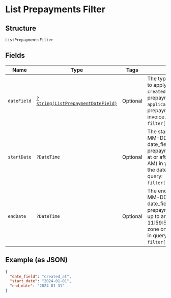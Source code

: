 
# List Prepayments Filter

## Structure

`ListPrepaymentsFilter`

## Fields

| Name | Type | Tags | Description | Getter | Setter |
|  --- | --- | --- | --- | --- | --- |
| `dateField` | [`?string(ListPrepaymentDateField)`](../../doc/models/list-prepayment-date-field.md) | Optional | The type of filter you would like to apply to your search. `created_at` - Time when prepayment was created. `application_at` - Time when prepayment was applied to invoice. Use in query `filter[date_field]=created_at`. | getDateField(): ?string | setDateField(?string dateField): void |
| `startDate` | `?DateTime` | Optional | The start date (format YYYY-MM-DD) with which to filter the date_field. Returns prepayments with a timestamp at or after midnight (12:00:00 AM) in your site's time zone on the date specified. Use in query: `filter[start_date]=2011-12-15`. | getStartDate(): ?\DateTime | setStartDate(?\DateTime startDate): void |
| `endDate` | `?DateTime` | Optional | The end date (format YYYY-MM-DD) with which to filter the date_field. Returns prepayments with a timestamp up to and including 11:59:59PM in your site's time zone on the date specified. Use in query: `filter[end_date]=2011-12-15`. | getEndDate(): ?\DateTime | setEndDate(?\DateTime endDate): void |

## Example (as JSON)

```json
{
  "date_field": "created_at",
  "start_date": "2024-01-01",
  "end_date": "2024-01-31"
}
```

